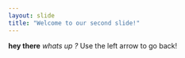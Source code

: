 ```yaml
---
layout: slide
title: "Welcome to our second slide!"
---
```

**hey there** *whats up ?*
Use the left arrow to go back!
